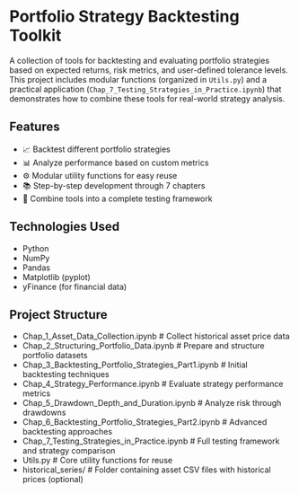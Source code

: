 # Portfolio Strategy Backtesting Toolkit

A collection of tools for backtesting and evaluating portfolio strategies based on expected returns, risk metrics, and user-defined tolerance levels. This project includes modular functions (organized in `Utils.py`) and a practical application (`Chap_7_Testing_Strategies_in_Practice.ipynb`) that demonstrates how to combine these tools for real-world strategy analysis.

## Features
- 📈 Backtest different portfolio strategies
- 📊 Analyze performance based on custom metrics
- ⚙️ Modular utility functions for easy reuse
- 📚 Step-by-step development through 7 chapters
- 🎯 Combine tools into a complete testing framework

## Technologies Used
- Python
- NumPy
- Pandas
- Matplotlib (pyplot)
- yFinance (for financial data)

## Project Structure
- Chap_1_Asset_Data_Collection.ipynb # Collect historical asset price data
- Chap_2_Structuring_Portfolio_Data.ipynb # Prepare and structure portfolio datasets 
- Chap_3_Backtesting_Portfolio_Strategies_Part1.ipynb # Initial backtesting techniques 
- Chap_4_Strategy_Performance.ipynb # Evaluate strategy performance metrics 
- Chap_5_Drawdown_Depth_and_Duration.ipynb # Analyze risk through drawdowns 
- Chap_6_Backtesting_Portfolio_Strategies_Part2.ipynb # Advanced backtesting approaches 
- Chap_7_Testing_Strategies_in_Practice.ipynb # Full testing framework and strategy comparison 
- Utils.py # Core utility functions for reuse 
- historical_series/ # Folder containing asset CSV files with historical prices (optional)


